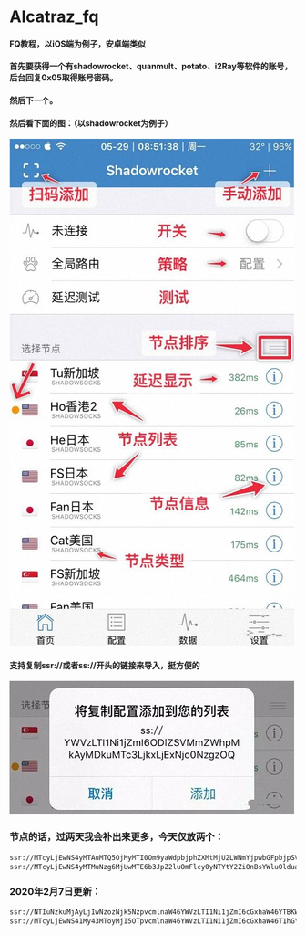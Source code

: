 # Alcatraz_fq
####  FQ教程，以iOS端为例子，安卓端类似
####  首先要获得一个有shadowrocket、quanmult、potato、i2Ray等软件的账号，后台回复0x05取得账号密码。
####  然后下一个。
####  然后看下面的图：（以shadowrocket为例子）
   ![图没了](https://github.com/MrxWilliam/Z_cangku/blob/master/4.jpg)
  
####  支持复制ssr://或者ss://开头的链接来导入，挺方便的
   ![图没了](https://github.com/MrxWilliam/Z_cangku/blob/master/5.jpg)


###  节点的话，过两天我会补出来更多，今天仅放两个：
```
ssr://MTcyLjEwNS4yMTAuMTQ5OjMyMTI0Om9yaWdpbjphZXMtMjU2LWNmYjpwbGFpbjpSV0Y2UlZoTVlUbDRWazlrLz9vYmZzcGFyYW09JnByb3RvcGFyYW09JnJlbWFya3M9NklxQzU0SzU1NzZrNTd1RVFFWnlaV1ZUVTFKT2IyUmwmZ3JvdXA9TVRjeUxqRXdOUzR5TVRBdU1UUTVMZVdjc09lUWh1UzlqZWU5cmpybWw2WG1uS3c9
ssr://MTcyLjEwNS4yMTMuNzg6MjUwMTE6b3JpZ2luOmFlcy0yNTYtY2ZiOnBsYWluOlduaHFUbVJsV0cxdllUVmwvP29iZnNwYXJhbT0mcHJvdG9wYXJhbT0mcmVtYXJrcz02SXFDNTRLNTU3Nms1N3VFUUVaeVpXVlRVMUpPYjJSbCZncm91cD1NVGN5TGpFd05TNHlNVE11TnpndDVaeXc1NUNHNUwyTjU3MnVPdWFYcGVhY3JBPT0=
```
###  2020年2月7日更新：
```
ssr://NTIuNzkuMjAyLjIwNzozNjk5NzpvcmlnaW46YWVzLTI1Ni1jZmI6cGxhaW46YTBKWU1FWk9SMjlWZFVOeC8/b2Jmc3BhcmFtPSZwcm90b3BhcmFtPSZyZW1hcmtzPTZJcUM1NEs1NTc2azU3dUVRRVp5WldWVFUxSk9iMlJsJmdyb3VwPU5USXVOemt1TWpBeUxqSXdOeTNsbkxEbmtJYmt2WTNudmE0NjZaK3A1WnU5TGVtZG5nPT0=
ssr://MTcyLjEwNS41My43MToyMjI5OTpvcmlnaW46YWVzLTI1Ni1jZmI6cGxhaW46T1hGYVNrcHhXbkZYVjBSRy8/b2Jmc3BhcmFtPSZwcm90b3BhcmFtPSZyZW1hcmtzPTZJcUM1NEs1NTc2azU3dUVRRVp5WldWVFUxSk9iMlJsJmdyb3VwPU1UY3lMakV3TlM0MU15NDNNUzNsbkxEbmtJYmt2WTNudmE0NjVZMnc1YnFt
```
